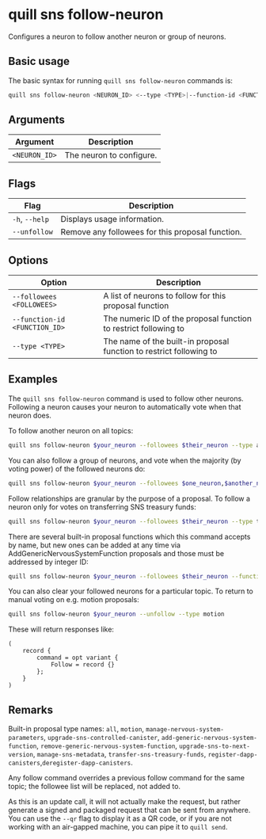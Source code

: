 # quill sns follow-neuron

Configures a neuron to follow another neuron or group of neurons.

## Basic usage

The basic syntax for running `quill sns follow-neuron` commands is:

```bash
quill sns follow-neuron <NEURON_ID> <--type <TYPE>|--function-id <FUNCTION_ID>> <--followees <FOLLOWEES>|--unfollow> [option]
```

## Arguments

| Argument      | Description              |
|---------------|--------------------------|
| `<NEURON_ID>` | The neuron to configure. |

## Flags

| Flag           | Description                                      |
|----------------|--------------------------------------------------|
| `-h`, `--help` | Displays usage information.                      |
| `--unfollow`   | Remove any followees for this proposal function. |

## Options

| Option                        | Description                                                         |
|-------------------------------|---------------------------------------------------------------------|
| `--followees <FOLLOWEES>`     | A list of neurons to follow for this proposal function              |
| `--function-id <FUNCTION_ID>` | The numeric ID of the proposal function to restrict following to    |
| `--type <TYPE>`               | The name of the built-in proposal function to restrict following to |

## Examples

The `quill sns follow-neuron` command is used to follow other neurons. Following a neuron causes your neuron to automatically vote when that neuron does. 

To follow another neuron on all topics:

```sh
quill sns follow-neuron $your_neuron --followees $their_neuron --type all
```

You can also follow a group of neurons, and vote when the majority (by voting power) of the followed neurons do:

```sh
quill sns follow-neuron $your_neuron --followees $one_neuron,$another_neuron --type all
```

Follow relationships are granular by the purpose of a proposal. To follow a neuron only for votes on transferring SNS treasury funds:

```sh
quill sns follow-neuron $your_neuron --followees $their_neuron --type transfer-sns-treasury-funds
```

There are several built-in proposal functions which this command accepts by name, but new ones can be added at any time via AddGenericNervousSystemFunction proposals and those must be addressed by integer ID:

```sh
quill sns follow-neuron $your_neuron --followees $their_neuron --function-id 257
```

You can also clear your followed neurons for a particular topic. To return to manual voting on e.g. motion proposals:

```sh
quill sns follow-neuron $your_neuron --unfollow --type motion
```

These will return responses like:

```candid
(
    record {
        command = opt variant {
            Follow = record {}
        };
    }
)
```

## Remarks

Built-in proposal type names: `all`, `motion`, `manage-nervous-system-parameters`, `upgrade-sns-controlled-canister`, `add-generic-nervous-system-function`,
`remove-generic-nervous-system-function`, `upgrade-sns-to-next-version`, `manage-sns-metadata`, `transfer-sns-treasury-funds`, `register-dapp-canisters`,`deregister-dapp-canisters`.

Any follow command overrides a previous follow command for the same topic; the followee list will be replaced, not added to.

As this is an update call, it will not actually make the request, but rather generate a signed and packaged request that can be sent from anywhere. You can use the `--qr` flag to display it as a QR code, or if you are not working with an air-gapped machine, you can pipe it to `quill send`.
